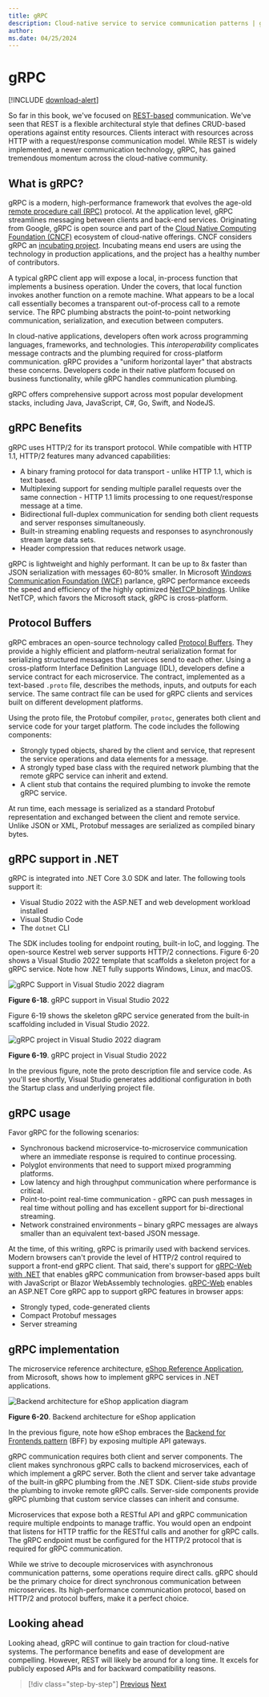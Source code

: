 ```yaml
---
title: gRPC
description: Cloud-native service to service communication patterns | gRPC
author: 
ms.date: 04/25/2024
---
```


# gRPC

[!INCLUDE [download-alert](../includes/download-alert.md)]

So far in this book, we've focused on [REST-based](/azure/architecture/best-practices/api-design) communication. We've seen that REST is a flexible architectural style that defines CRUD-based operations against entity resources. Clients interact with resources across HTTP with a request/response communication model. While REST is widely implemented, a newer communication technology, gRPC, has gained tremendous momentum across the cloud-native community.

## What is gRPC?

gRPC is a modern, high-performance framework that evolves the age-old [remote procedure call (RPC)](https://en.wikipedia.org/wiki/Remote_procedure_call) protocol. At the application level, gRPC streamlines messaging between clients and back-end services. Originating from Google, gRPC is open source and part of the  [Cloud Native Computing Foundation (CNCF)](https://www.cncf.io/) ecosystem of cloud-native offerings. CNCF considers gRPC an [incubating project](https://github.com/cncf/toc/blob/main/process/graduation_criteria.md). Incubating means end users are using the technology in production applications, and the project has a healthy number of contributors.

A typical gRPC client app will expose a local, in-process function that implements a business operation. Under the covers, that local function invokes another function on a remote machine. What appears to be a local call essentially becomes a transparent out-of-process call to a remote service. The RPC plumbing abstracts the point-to-point networking communication, serialization, and execution between computers.

In cloud-native applications, developers often work across programming languages, frameworks, and technologies. This *interoperability* complicates message contracts and the plumbing required for cross-platform communication.  gRPC provides a "uniform horizontal layer" that abstracts these concerns. Developers code in their native platform focused on business functionality, while gRPC handles communication plumbing.

gRPC offers comprehensive support across most popular development stacks, including Java, JavaScript, C#, Go, Swift, and NodeJS.

## gRPC Benefits

gRPC uses HTTP/2 for its transport protocol. While compatible with HTTP 1.1, HTTP/2 features many advanced capabilities:

- A binary framing protocol for data transport - unlike HTTP 1.1, which is text based.
- Multiplexing support for sending multiple parallel requests over the same connection - HTTP 1.1 limits processing to one request/response message at a time.
- Bidirectional full-duplex communication for sending both client requests and server responses simultaneously.
- Built-in streaming enabling requests and responses to asynchronously stream large data sets.
- Header compression that reduces network usage.

gRPC is lightweight and highly performant. It can be up to 8x faster than JSON serialization with messages 60-80% smaller. In Microsoft [Windows Communication Foundation (WCF)](../../framework/wcf/whats-wcf.md) parlance, gRPC performance exceeds the speed and efficiency of the highly optimized [NetTCP bindings](/dotnet/api/system.servicemodel.nettcpbinding?view=netframework-4.8&preserve-view=true). Unlike NetTCP, which favors the Microsoft stack, gRPC is cross-platform.

## Protocol Buffers

gRPC embraces an open-source technology called [Protocol Buffers](https://developers.google.com/protocol-buffers/docs/overview). They provide a highly efficient and platform-neutral serialization format for serializing structured messages that services send to each other. Using a cross-platform Interface Definition Language (IDL), developers define a service contract for each microservice. The contract, implemented as a text-based `.proto` file, describes the methods, inputs, and outputs for each service. The same contract file can be used for gRPC clients and services built on different development platforms.

Using the proto file, the Protobuf compiler, `protoc`, generates both client and service code for your target platform. The code includes the following components:

- Strongly typed objects, shared by the client and service, that represent the service operations and data elements for a message.
- A strongly typed base class with the required network plumbing that the remote gRPC service can inherit and extend.
- A client stub that contains the required plumbing to invoke the remote gRPC service.

At run time, each message is serialized as a standard Protobuf representation and exchanged between the client and remote service. Unlike JSON or XML, Protobuf messages are serialized as compiled binary bytes.

## gRPC support in .NET

gRPC is integrated into .NET Core 3.0 SDK and later. The following tools support it:

- Visual Studio 2022 with the ASP.NET and web development workload installed
- Visual Studio Code
- The `dotnet` CLI

The SDK includes tooling for endpoint routing, built-in IoC, and logging. The open-source Kestrel web server supports HTTP/2 connections. Figure 6-20 shows a Visual Studio 2022 template that scaffolds a skeleton project for a gRPC service. Note how .NET fully supports Windows, Linux, and macOS.

![gRPC Support in Visual Studio 2022 diagram](./media/visual-studio-2022-grpc-template.png)

**Figure 6-18**. gRPC support in Visual Studio 2022
  
Figure 6-19 shows the skeleton gRPC service generated from the built-in scaffolding included in Visual Studio 2022.  

![gRPC project in Visual Studio 2022 diagram](./media/grpc-project.png  )

**Figure 6-19**. gRPC project in Visual Studio 2022

In the previous figure, note the proto description file and service code. As you'll see shortly, Visual Studio generates additional configuration in both the Startup class and underlying project file.

## gRPC usage

Favor gRPC for the following scenarios:

- Synchronous backend microservice-to-microservice communication where an immediate response is required to continue processing.
- Polyglot environments that need to support mixed programming platforms.
- Low latency and high throughput communication where performance is critical.
- Point-to-point real-time communication - gRPC can push messages in real time without polling and has excellent support for bi-directional streaming.
- Network constrained environments – binary gRPC messages are always smaller than an equivalent text-based JSON message.

At the time, of this writing, gRPC is primarily used with backend services. Modern browsers can't provide the level of HTTP/2 control required to support a front-end gRPC client. That said, there's support for [gRPC-Web with .NET](https://devblogs.microsoft.com/aspnet/grpc-web-for-net-now-available/) that enables gRPC communication from browser-based apps built with JavaScript or Blazor WebAssembly technologies. [gRPC-Web](https://github.com/grpc/grpc/blob/master/doc/PROTOCOL-WEB.md) enables an ASP.NET Core gRPC app to support gRPC features in browser apps:

- Strongly typed, code-generated clients
- Compact Protobuf messages
- Server streaming

## gRPC implementation

The microservice reference architecture, [eShop Reference Application](https://github.com/dotnet/eShop), from Microsoft, shows how to implement gRPC services in .NET applications.

![Backend architecture for eShop application diagram](./media/eshop-architecture.png)

**Figure 6-20**. Backend architecture for eShop application

In the previous figure, note how eShop embraces the [Backend for Frontends pattern](https://learn.microsoft.com/azure/architecture/patterns/backends-for-frontends) (BFF) by exposing multiple API gateways.

gRPC communication requires both client and server components. The client makes synchronous gRPC calls to backend microservices, each of which implement a gRPC server. Both the client and server take advantage of the built-in gRPC plumbing from the .NET SDK. Client-side *stubs* provide the plumbing to invoke remote gRPC calls. Server-side components provide gRPC plumbing that custom service classes can inherit and consume.

Microservices that expose both a RESTful API and gRPC communication require multiple endpoints to manage traffic. You would open an endpoint that listens for HTTP traffic for the RESTful calls and another for gRPC calls. The gRPC endpoint must be configured for the HTTP/2 protocol that is required for gRPC communication.

While we strive to decouple microservices with asynchronous communication patterns, some operations require direct calls. gRPC should be the primary choice for direct synchronous communication between microservices. Its high-performance communication protocol, based on HTTP/2 and protocol buffers, make it a perfect choice.

## Looking ahead

Looking ahead, gRPC will continue to gain traction for cloud-native systems. The performance benefits and ease of development are compelling. However, REST will likely be around for a long time. It excels for publicly exposed APIs and for backward compatibility reasons.

>[!div class="step-by-step"]
>[Previous](service-to-service-communication.md)
>[Next](service-mesh-communication-infrastructure.md)
